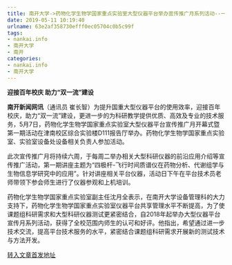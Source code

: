 ```yaml
---
title: 南开大学->药物化学生物学国家重点实验室大型仪器平台举办宣传推广月系列活动--一线 | nankai.info
date: 2019-05-11 10:19:40
urlname: 63e2af358730efff0ec05704c0b5c99f
tags: 
- nankai.info
- 南开大学
- 南开
categories:
- nankai.info
- 南开大学
---
```



**迎接百年校庆 助力“双一流”建设**

**南开新闻网讯**（通讯员 崔长智）为提升国重大型仪器平台的使用效率，迎接百年校庆，助力“双一流”建设，更进一步的为科研教学提供优质、高效及专业的技术服务，5月7日，药物化学生物学国家重点实验室大型仪器平台宣传推广月开幕式暨第一期活动在津南校区综合实验楼D111报告厅举办。药物化学生物学国家重点实验室、实验室设备处设备相关负责人参加活动。

此次宣传推广月将持续六周，于每周二举办相关大型科研仪器的前沿应用介绍等宣传推广活动，第一期讲座主题为“四极杆-飞行时间质谱仪在药物分析、代谢组学与生物信息学研究中的应用”。针对讲座相关平台仪器，活动日下午在平台技术员老师带领下参会师生进行了仪器参观和上机培训。

药物化学生物学国家重点实验室副主任沈月全表示，在南开大学设备管理科的大力支持下，药物化学生物学国家重点实验室仪器平台共享管理水平不断提高，为了使课题组科研需求和大型科研仪器测试更紧密结合，自2018年起举办大型仪器平台宣传月系列活动，获得了全校范围内师生的认可和好评。他指出，希望通过进一步技术交流，提高平台技术服务的水平，紧密结合课题组科研需求开展新的测试技术与方法开发。





[转入文章首发地址](http://news.nankai.edu.cn/zhxw/system/2019/05/11/000450354.shtml)